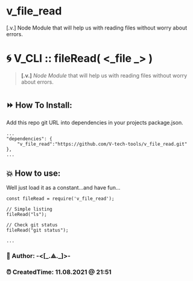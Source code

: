# v_file_read
[.v.] Node Module that will help us with reading files without worry about errors.


# 🌀 V_CLI :: **fileRead(** <\_file	\_> **)**
> **[.v.]** *Node Module* that will help us with reading files without worry about errors.

#
## ⏩ How To Install:
Add this repo git URL into dependencies in your projects package.json.  

	...
	"dependencies": {
		"v_file_read":"https://github.com/V-tech-tools/v_file_read.git"  
	}, 
	...

## 💥 How to use:
Well just load it as a constant...and have fun... 

	const fileRead = require('v_file_read');

	// Simple listing
	fileRead("ls");

	// Check git status
	fileRead("git status");

	...



### 👻 Author: **-<[\_.⟁.\_]>-**   
### ⏰ CreatedTime: 11.08.2021 @ 21:51